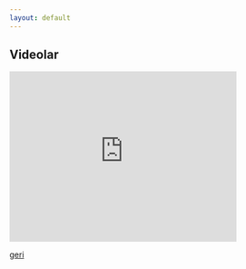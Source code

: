 ```yaml
---
layout: default
---
```


## Videolar

<iframe width="400" height="300" src="https://www.youtube.com/embed/9F2Z1IyC6nc" frameborder="0" allow="accelerometer; autoplay; clipboard-write; encrypted-media; gyroscope; picture-in-picture" allowfullscreen></iframe>

[geri](./)
